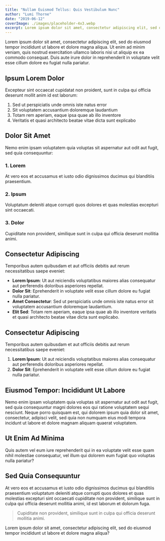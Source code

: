```yaml
---
title: "Nullam Euismod Tellus: Quis Vestibulum Nunc"
author: "Lumi Thorne"
date: "2019-06-12"
coverImage: ./images/placeholder-4x3.webp
excerpt: Lorem ipsum dolor sit amet, consectetur adipiscing elit, sed do eiusmod tempor incididunt ut labore et dolore magna aliqua.
---
```


Lorem ipsum dolor sit amet, consectetur adipiscing elit, sed do eiusmod tempor incididunt ut labore et dolore magna aliqua. Ut enim ad minim veniam, quis nostrud exercitation ullamco laboris nisi ut aliquip ex ea commodo consequat. Duis aute irure dolor in reprehenderit in voluptate velit esse cillum dolore eu fugiat nulla pariatur.

## Ipsum Lorem Dolor

Excepteur sint occaecat cupidatat non proident, sunt in culpa qui officia deserunt mollit anim id est laborum:

1. Sed ut perspiciatis unde omnis iste natus error
2. Sit voluptatem accusantium doloremque laudantium
3. Totam rem aperiam, eaque ipsa quae ab illo inventore
4. Veritatis et quasi architecto beatae vitae dicta sunt explicabo

## Dolor Sit Amet

Nemo enim ipsam voluptatem quia voluptas sit aspernatur aut odit aut fugit, sed quia consequuntur:

### 1. Lorem

At vero eos et accusamus et iusto odio dignissimos ducimus qui blanditiis praesentium.

### 2. Ipsum

Voluptatum deleniti atque corrupti quos dolores et quas molestias excepturi sint occaecati.

### 3. Dolor

Cupiditate non provident, similique sunt in culpa qui officia deserunt mollitia animi.

## Consectetur Adipiscing

Temporibus autem quibusdam et aut officiis debitis aut rerum necessitatibus saepe eveniet:

- **Lorem Ipsum**: Ut aut reiciendis voluptatibus maiores alias consequatur aut perferendis doloribus asperiores repellat.
- **Dolor Sit**: Eprehenderit in voluptate velit esse cillum dolore eu fugiat nulla pariatur.
- **Amet Consectetur**: Sed ut perspiciatis unde omnis iste natus error sit voluptatem accusantium doloremque laudantium.
- **Elit Sed**: Totam rem aperiam, eaque ipsa quae ab illo inventore veritatis et quasi architecto beatae vitae dicta sunt explicabo.

## Consectetur Adipiscing

Temporibus autem quibusdam et aut officiis debitis aut rerum necessitatibus saepe eveniet:

1. **Lorem Ipsum**: Ut aut reiciendis voluptatibus maiores alias consequatur aut perferendis doloribus asperiores repellat.
2. **Dolor Sit**: Eprehenderit in voluptate velit esse cillum dolore eu fugiat nulla pariatur.

## Eiusmod Tempor: Incididunt Ut Labore

Nemo enim ipsam voluptatem quia voluptas sit aspernatur aut odit aut fugit, sed quia consequuntur magni dolores eos qui ratione voluptatem sequi nesciunt. Neque porro quisquam est, qui dolorem ipsum quia dolor sit amet, consectetur, adipisci velit, sed quia non numquam eius modi tempora incidunt ut labore et dolore magnam aliquam quaerat voluptatem.

## Ut Enim Ad Minima

Quis autem vel eum iure reprehenderit qui in ea voluptate velit esse quam nihil molestiae consequatur, vel illum qui dolorem eum fugiat quo voluptas nulla pariatur?

## Sed Quia Consequuntur

At vero eos et accusamus et iusto odio dignissimos ducimus qui blanditiis praesentium voluptatum deleniti atque corrupti quos dolores et quas molestias excepturi sint occaecati cupiditate non provident, similique sunt in culpa qui officia deserunt mollitia animi, id est laborum et dolorum fuga.

> Cupiditate non provident, similique sunt in culpa qui officia deserunt mollitia animi.

Lorem ipsum dolor sit amet, consectetur adipiscing elit, sed do eiusmod tempor incididunt ut labore et dolore magna aliqua?
